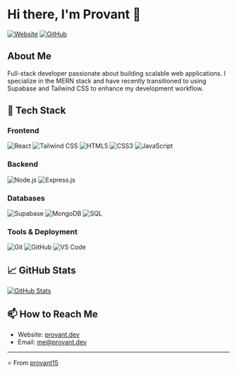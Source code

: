 # Hi there, I'm Provant 👋

[![Website](https://img.shields.io/badge/Website-provant.dev-blue?style=flat-square&logo=google-chrome)](https://provant.dev)
[![GitHub](https://img.shields.io/badge/GitHub-Follow-181717?style=flat-square&logo=github)](https://github.com/provant15)

## About Me

Full-stack developer passionate about building scalable web applications. I specialize in the MERN stack and have recently transitioned to using Supabase and Tailwind CSS to enhance my development workflow.

## 🚀 Tech Stack

### Frontend
![React](https://img.shields.io/badge/React-20232A?style=for-the-badge&logo=react&logoColor=61DAFB)
![Tailwind CSS](https://img.shields.io/badge/Tailwind_CSS-38B2AC?style=for-the-badge&logo=tailwind-css&logoColor=white)
![HTML5](https://img.shields.io/badge/HTML5-E34F26?style=for-the-badge&logo=html5&logoColor=white)
![CSS3](https://img.shields.io/badge/CSS3-1572B6?style=for-the-badge&logo=css3&logoColor=white)
![JavaScript](https://img.shields.io/badge/JavaScript-F7DF1E?style=for-the-badge&logo=javascript&logoColor=black)

### Backend
![Node.js](https://img.shields.io/badge/Node.js-43853D?style=for-the-badge&logo=node.js&logoColor=white)
![Express.js](https://img.shields.io/badge/Express.js-000000?style=for-the-badge&logo=express&logoColor=white)

### Databases
![Supabase](https://img.shields.io/badge/Supabase-3ECF8E?style=for-the-badge&logo=supabase&logoColor=white)
![MongoDB](https://img.shields.io/badge/MongoDB-4EA94B?style=for-the-badge&logo=mongodb&logoColor=white)
![SQL](https://img.shields.io/badge/SQL-4479A1?style=for-the-badge&logo=postgresql&logoColor=white)

### Tools & Deployment
![Git](https://img.shields.io/badge/Git-F05032?style=for-the-badge&logo=git&logoColor=white)
![GitHub](https://img.shields.io/badge/GitHub-181717?style=for-the-badge&logo=github&logoColor=white)
![VS Code](https://img.shields.io/badge/VS_Code-007ACC?style=for-the-badge&logo=visual-studio-code&logoColor=white)

## 📈 GitHub Stats

[![GitHub Stats](https://github-readme-stats.vercel.app/api?username=provant15&show_icons=true&theme=radical)](https://github.com/provant15)

## 📫 How to Reach Me

- Website: [provant.dev](https://www.provant.dev)
- Email: me@provant.dev

---

⭐️ From [provant15](https://github.com/provant15)
